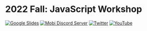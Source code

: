 # 2022 Fall: JavaScript Workshop

[![Google Slides](https://img.shields.io/badge/resources-google%20slides-fbbc04?style=for-the-badge)](https://docs.google.com/presentation/d/1HhzdA47fRxldOK-35qImsXsByzC15M8N7ZD2dmlNgl4/)
[![Mobi Discord Server](https://img.shields.io/badge/social-discord-%235865F2?style=for-the-badge)](https://discord.gg/edTYppVYga)
[![Twitter](https://img.shields.io/badge/social-twitter-%231DA1F2?style=for-the-badge)](https://twitter.com/utamobi)
[![YouTube](https://img.shields.io/badge/social-youtube-%23FF0000?style=for-the-badge)](https://www.youtube.com/c/mobiuta)
